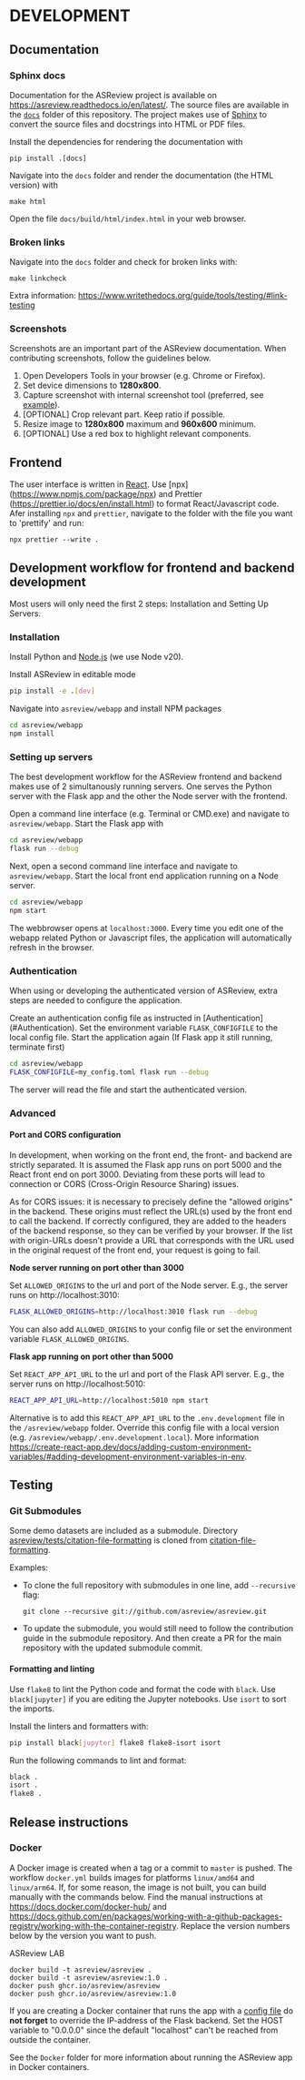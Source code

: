 # DEVELOPMENT

## Documentation

### Sphinx docs

Documentation for the ASReview project is available on https://asreview.readthedocs.io/en/latest/.
The source files are available in the [`docs`](/docs) folder of this repository. The project makes
use of [Sphinx](https://www.sphinx-doc.org/) to convert the source files and docstrings into HTML
or PDF files.

Install the dependencies for rendering the documentation with

```
pip install .[docs]
```

Navigate into the `docs` folder and render the documentation (the HTML version) with

```
make html
```

Open the file `docs/build/html/index.html` in your web browser.

### Broken links

Navigate into the `docs` folder and check for broken links with:

```
make linkcheck
```

Extra information: https://www.writethedocs.org/guide/tools/testing/#link-testing

### Screenshots

Screenshots are an important part of the ASReview documentation. When contributing screenshots,
follow the guidelines below.

1. Open Developers Tools in your browser (e.g. Chrome or Firefox).
2. Set device dimensions to **1280x800**.
3. Capture screenshot with internal screenshot tool (preferred, see [example](https://www.deconetwork.com/blog/how-to-take-full-webpage-screenshots-instantly/)).
4. [OPTIONAL] Crop relevant part. Keep ratio if possible.
5. Resize image to **1280x800** maximum and **960x600** minimum.
6. [OPTIONAL] Use a red box to highlight relevant components.

## Frontend

The user interface is written in [React](https://reactjs.org/). Use [npx]
(https://www.npmjs.com/package/npx) and Prettier
(https://prettier.io/docs/en/install.html) to format React/Javascript code.
Afer installing `npx` and `prettier`, navigate to the folder with the file
you want to 'prettify' and run:

```
npx prettier --write .
```

## Development workflow for frontend and backend development

Most users will only need the first 2 steps: Installation and Setting Up Servers.

### Installation

Install Python and [Node.js](https://nodejs.org/en) (we use Node v20).

Install ASReview in editable mode

```sh
pip install -e .[dev]
```

Navigate into `asreview/webapp` and install NPM packages

```sh
cd asreview/webapp
npm install
```

### Setting up servers

The best development workflow for the ASReview frontend and backend makes use
of 2 simultanously running servers. One serves the Python server with the
Flask app and the other the Node server with the frontend.

Open a command line interface (e.g. Terminal or CMD.exe) and navigate to
`asreview/webapp`. Start the Flask app with

```sh
cd asreview/webapp
flask run --debug
```

Next, open a second command line interface and navigate to `asreview/webapp`.
Start the local front end application running on a Node server.

```sh
cd asreview/webapp
npm start
```

The webbrowser opens at `localhost:3000`. Every time you edit one of the
webapp related Python or Javascript files, the application will automatically
refresh in the browser.

### Authentication

When using or developing the authenticated version of ASReview, extra steps
are needed to configure the application.

Create an authentication config file as instructed in [Authentication]
(#Authentication). Set the environment variable `FLASK_CONFIGFILE` to the
local config file. Start the application again (If Flask app it still running, terminate first)

```sh
cd asreview/webapp
FLASK_CONFIGFILE=my_config.toml flask run --debug
```

The server will read the file and start the authenticated version.

### Advanced

#### Port and CORS configuration

In development, when working on the front end, the front- and backend are
strictly separated. It is assumed the Flask app runs on port 5000 and the
React front end on port 3000. Deviating from these ports will lead to
connection or CORS (Cross-Origin Resource Sharing) issues.

As for CORS issues: it is necessary to precisely define the "allowed origins"
in the backend. These origins must reflect the URL(s) used by the front end
to call the backend. If correctly configured, they are added to the headers
of the backend response, so they can be verified by your browser. If the list
with origin-URLs doesn't provide a URL that corresponds with the URL used in
the original request of the front end, your request is going to fail.

**Node server running on port other than 3000**

Set `ALLOWED_ORIGINS` to the url and port of the Node server. E.g., the server
runs on http://localhost:3010:

```sh
FLASK_ALLOWED_ORIGINS=http://localhost:3010 flask run --debug
```

You can also add `ALLOWED_ORIGINS` to your config file or set the environment
variable `FLASK_ALLOWED_ORIGINS`.

**Flask app running on port other than 5000**

Set `REACT_APP_API_URL` to the url and port of the Flask API server. E.g., the
server runs on http://localhost:5010:

```sh
REACT_APP_API_URL=http://localhost:5010 npm start
```

Alternative is to add this `REACT_APP_API_URL` to the `.env.development` file in the
`/asreview/webapp` folder. Override this config file with a local version
(e.g. `/asreview/webapp/.env.development.local`). More information https://create-react-app.dev/docs/adding-custom-environment-variables/#adding-development-environment-variables-in-env.

## Testing

### Git Submodules
Some demo datasets are included as a submodule. Directory [asreview/tests/citation-file-formatting](https://github.com/ottomattas/asreview/tree/development-v1/tests) is cloned from [citation-file-formatting](https://github.com/asreview/citation-file-formatting).

Examples:
- To clone the full repository with submodules in one line, add `--recursive` flag:

  ```git clone --recursive git://github.com/asreview/asreview.git```

- To update the submodule, you would still need to follow the contribution guide in the submodule repository. And then create a PR for the main repository with the updated submodule commit.


#### Formatting and linting

Use `flake8` to lint the Python code and format the code with `black`. Use
`black[jupyter]` if you are editing the Jupyter notebooks. Use `isort` to
sort the imports.

Install the linters and formatters with:

```sh
pip install black[jupyter] flake8 flake8-isort isort
```

Run the following commands to lint and format:

```sh
black .
isort .
flake8 .
```

## Release instructions

### Docker

A Docker image is created when a tag or a commit to `master` is pushed.
The workflow `docker.yml` builds images for platforms `linux/amd64` and `linux/arm64`.
If, for some reason, the image is not built, you can build manually with the commands below.
Find the manual instructions at <https://docs.docker.com/docker-hub/> and <https://docs.github.com/en/packages/working-with-a-github-packages-registry/working-with-the-container-registry>.
Replace the version numbers below by the version you want to push.

ASReview LAB
```
docker build -t asreview/asreview .
docker build -t asreview/asreview:1.0 .
docker push ghcr.io/asreview/asreview
docker push ghcr.io/asreview/asreview:1.0
```

If you are creating a Docker container that runs the app with a [config file](#full-configuration) do __not forget__ to override the IP-address of the Flask backend. Set the HOST variable to "0.0.0.0" since the default "localhost" can't be reached from outside the container.

See the `Docker` folder for more information about running the ASReview app in Docker containers.
